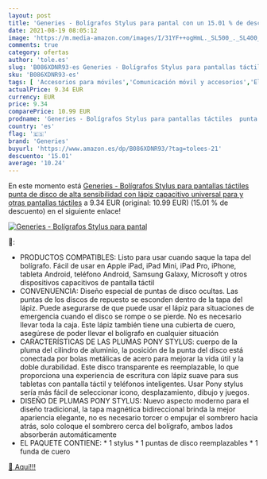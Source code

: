 ```yaml
---
layout: post
title: 'Generies - Bolígrafos Stylus para pantal con un 15.01 % de descuento'
date: 2021-08-19 08:05:12
image: 'https://m.media-amazon.com/images/I/31YF++ogHmL._SL500_._SL400_.jpg'
comments: true
category: ofertas
author: 'tole.es'
slug: 'B086XDNR93-es Generies - Bolígrafos Stylus para pantallas táctiles punta...'
sku: 'B086XDNR93-es'
tags: [ 'Accesorios para móviles','Comunicación móvil y accesorios','Electrónica','Punteros para móviles','bolígrafos','generies','lápiz', ]
actualPrice: 9.34 EUR
currency: EUR
price: 9.34
comparePrice: 10.99 EUR
prodname: 'Generies - Bolígrafos Stylus para pantallas táctiles  punta de disco de alta sensibilidad con lápiz capacitivo universal para y otras pantallas táctiles'
country: 'es'
flag: '🇪🇸'
brand: 'Generies'
buyurl: 'https://www.amazon.es/dp/B086XDNR93/?tag=tolees-21'
descuento: '15.01'
average: '10.24'
---
```


En este momento está [Generies - Bolígrafos Stylus para pantallas táctiles  punta de disco de alta sensibilidad con lápiz capacitivo universal para y otras pantallas táctiles](https://www.amazon.es/dp/B086XDNR93/?tag=tolees-21) a 9.34 EUR (original: 10.99 EUR) (15.01 %  de descuento) en el siguiente enlace!

[![Generies - Bolígrafos Stylus para pantal](https://m.media-amazon.com/images/I/31YF++ogHmL._SL500_._SL400_.jpg)](https://www.amazon.es/dp/B086XDNR93/?tag=tolees-21)

🔎:

- PRODUCTOS COMPATIBLES: Listo para usar cuando saque la tapa del bolígrafo. Fácil de usar en Apple iPad, iPad Mini, iPad Pro, iPhone, tableta Android, teléfono Android, Samsung Galaxy, Microsoft y otros dispositivos capacitivos de pantalla táctil
- CONVENUENCIA: Diseño especial de puntas de disco ocultas. Las puntas de los discos de repuesto se esconden dentro de la tapa del lápiz. Puede asegurarse de que puede usar el lápiz para situaciones de emergencia cuando el disco se rompe o se pierde. No es necesario llevar toda la caja. Este lápiz también tiene una cubierta de cuero, asegúrese de poder llevar el bolígrafo en cualquier situación
- CARACTERÍSTICAS DE LAS PLUMAS PONY STYLUS: cuerpo de la pluma del cilindro de aluminio, la posición de la punta del disco está conectada por bolas metálicas de acero para mejorar la vida útil y la doble durabilidad. Este disco transparente es reemplazable, lo que proporciona una experiencia de escritura con lápiz suave para sus tabletas con pantalla táctil y teléfonos inteligentes. Usar Pony stylus sería más fácil de seleccionar icono, desplazamiento, dibujo y juegos.
- DISEÑO DE PLUMAS PONY STYLUS: Nuevo aspecto moderno para el diseño tradicional, la tapa magnética bidireccional brinda la mejor apariencia elegante, no es necesario torcer o empujar el sombrero hacia atrás, solo coloque el sombrero cerca del bolígrafo, ambos lados absorberán automáticamente
- EL PAQUETE CONTIENE: * 1 stylus * 1 puntas de disco reemplazables * 1 funda de cuero

[🛒 Aquí!!!](https://www.amazon.es/dp/B086XDNR93/?tag=tolees-21)

